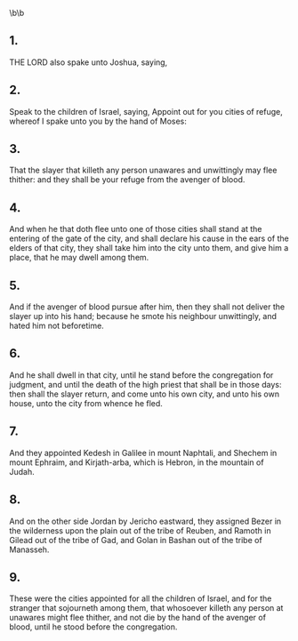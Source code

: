 \b\b
## 1.
THE LORD also spake unto Joshua, saying,
## 2.
Speak to the children of Israel, saying, Appoint out for you cities of refuge, whereof I spake unto you by the hand of Moses:
## 3.
That the slayer that killeth any person unawares and unwittingly may flee thither: and they shall be your refuge from the avenger of blood.
## 4.
And when he that doth flee unto one of those cities shall stand at the entering of the gate of the city, and shall declare his cause in the ears of the elders of that city, they shall take him into the city unto them, and give him a place, that he may dwell among them.
## 5.
And if the avenger of blood pursue after him, then they shall not deliver the slayer up into his hand; because he smote his neighbour unwittingly, and hated him not beforetime.
## 6.
And he shall dwell in that city, until he stand before the congregation for judgment, and until the death of the high priest that shall be in those days: then shall the slayer return, and come unto his own city, and unto his own house, unto the city from whence he fled.
## 7.
And they appointed Kedesh in Galilee in mount Naphtali, and Shechem in mount Ephraim, and Kirjath-arba, which is Hebron, in the mountain of Judah.
## 8.
And on the other side Jordan by Jericho eastward, they assigned Bezer in the wilderness upon the plain out of the tribe of Reuben, and Ramoth in Gilead out of the tribe of Gad, and Golan in Bashan out of the tribe of Manasseh.
## 9.
These were the cities appointed for all the children of Israel, and for the stranger that sojourneth among them, that whosoever killeth any person at unawares might flee thither, and not die by the hand of the avenger of blood, until he stood before the congregation.

